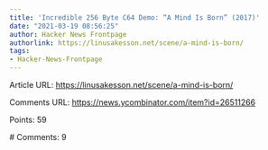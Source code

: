 ```yaml
---
title: 'Incredible 256 Byte C64 Demo: “A Mind Is Born” (2017)'
date: "2021-03-19 08:56:25"
author: Hacker News Frontpage
authorlink: https://linusakesson.net/scene/a-mind-is-born/
tags:
- Hacker-News-Frontpage
---
```


<p>Article URL: <a href="https://linusakesson.net/scene/a-mind-is-born/">https://linusakesson.net/scene/a-mind-is-born/</a></p>
<p>Comments URL: <a href="https://news.ycombinator.com/item?id=26511266">https://news.ycombinator.com/item?id=26511266</a></p>
<p>Points: 59</p>
<p># Comments: 9</p>
